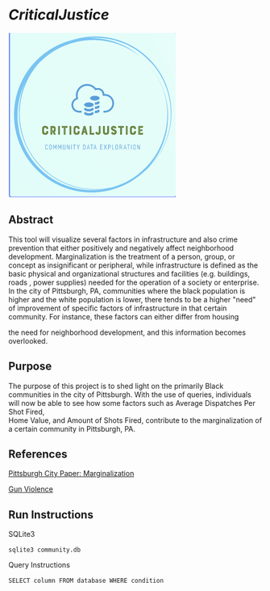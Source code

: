 # ***CriticalJustice***
 
![CriticalJustice](images/Logo.png)

## Abstract
This tool will visualize several factors in infrastructure and also crime prevention that either positively and negatively affect
neighborhood development. Marginalization is the treatment of a person, group, or concept as insignificant or peripheral, while infrastructure is 
defined as the basic physical and organizational structures and facilities (e.g. buildings, roads , power supplies) needed for the operation of a society or enterprise.
In the city of Pittsburgh, PA, communities where the black population is higher and the white population is lower, there tends to be a higher "need" of improvement of specific factors of
infrastructure in that certain community. For instance, these factors can either differ from housing

the need for neighborhood development, and this information becomes overlooked. 

## Purpose
The purpose of this project is to shed light on the primarily Black communities in the city of Pittsburgh. 
With the use of queries, individuals will now be able to see how some factors such as Average Dispatches Per Shot Fired,  
Home Value, and Amount of Shots Fired, contribute to the marginalization of a certain community in Pittsburgh, PA. 


## References 
[Pittsburgh City Paper: Marginalization](https://www.pghcitypaper.com/pittsburgh/turnout-data-show-marginalized-communities-often-have-quietest-voice-in-allegheny-county-elections/Content?oid=22722946)

[Gun Violence](https://www.wesa.fm/politics-government/2022-07-26/allegheny-county-homicide-report)

## Run Instructions

SQLite3 
```
sqlite3 community.db
```

Query Instructions 
``` 
SELECT column FROM database WHERE condition 
````



